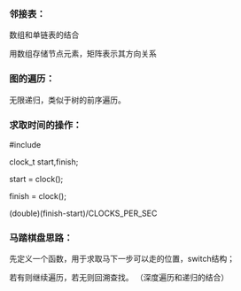 ### 邻接表：

数组和单链表的结合





用数组存储节点元素，矩阵表示其方向关系



### 图的遍历：

无限递归，类似于树的前序遍历。



### 求取时间的操作：

#include<time>

clock_t   start,finish;

start = clock();

finish = clock();

(double)(finish-start)/CLOCKS_PER_SEC



### 马踏棋盘思路：

先定义一个函数，用于求取马下一步可以走的位置，switch结构；

若有则继续遍历，若无则回溯查找。 （深度遍历和递归的结合）